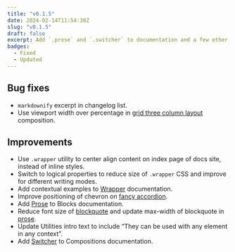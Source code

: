 ```yaml
---
title: "v0.1.5"
date: 2024-02-14T11:54:38Z
slug: "v0.1.5"
draft: false
excerpt: Add `.prose` and `.switcher` to documentation and a few other improvements and bug fixes to framework and docs site.
badges: 
  - Fixed
  - Updated
---
```


## Bug fixes 

- `markdownify` excerpt in changelog list.
- Use viewport width over percentage in [grid three column layout](/compositions/#three-column-layout) composition.

## Improvements

- Use `.wrapper` utility to center align content on index page of docs site, instead of inline styles.
- Switch to logical properties to reduce size of `.wrapper` CSS and improve for different writing modes.
- Add contextual examples to [Wrapper](/utilities/#wrapper) documentation.
- Improve positioning of chevron on [fancy accordion](/global-styles/#accordions).
- Add [Prose](/blocks/#prose) to Blocks documentation.
- Reduce font size of [blockquote](/global-styles/#blockquotes) and update max-width of blockquote in [prose](/blocks/#prose).
- Update Utilities intro text to include “They can be used with any element in any context”.
- Add [Switcher](/compositions/#switcher) to Compositions documentation.